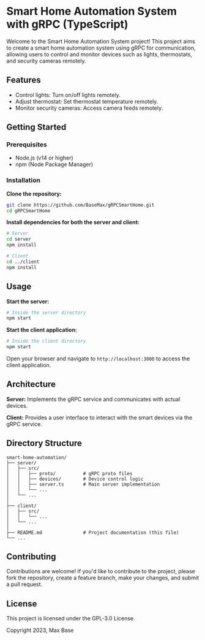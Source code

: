 # Smart Home Automation System with gRPC (TypeScript)

Welcome to the Smart Home Automation System project! This project aims to create a smart home automation system using gRPC for communication, allowing users to control and monitor devices such as lights, thermostats, and security cameras remotely.

## Features

- Control lights: Turn on/off lights remotely.
- Adjust thermostat: Set thermostat temperature remotely.
- Monitor security cameras: Access camera feeds remotely.

## Getting Started

### Prerequisites

- Node.js (v14 or higher)
- npm (Node Package Manager)

### Installation

**Clone the repository:**

```bash
git clone https://github.com/BaseMax/gRPCSmartHome.git
cd gRPCSmartHome
```

**Install dependencies for both the server and client:**

```bash
# Server
cd server
npm install

# Client
cd ../client
npm install
```

## Usage

**Start the server:**

```bash
# Inside the server directory
npm start
```

**Start the client application:**

```bash
# Inside the client directory
npm start
```

Open your browser and navigate to `http://localhost:3000` to access the client application.

## Architecture

**Server:** Implements the gRPC service and communicates with actual devices.

**Client:** Provides a user interface to interact with the smart devices via the gRPC service.

## Directory Structure
```
smart-home-automation/
├── server/
│   ├── src/
│   │   ├── proto/          # gRPC proto files
│   │   ├── devices/        # Device control logic
│   │   ├── server.ts       # Main server implementation
│   │   └── ...
│   └── ...
│
├── client/
│   ├── src/
│   │   └── ...
│   └── ...
│
├── README.md               # Project documentation (this file)
└── ...
```

## Contributing

Contributions are welcome! If you'd like to contribute to the project, please fork the repository, create a feature branch, make your changes, and submit a pull request.

## License

This project is licensed under the GPL-3.0 License.

Copyright 2023, Max Base
